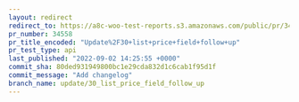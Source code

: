 ```yaml
---
layout: redirect
redirect_to: https://a8c-woo-test-reports.s3.amazonaws.com/public/pr/34558/api/index.html
pr_number: 34558
pr_title_encoded: "Update%2F30+list+price+field+follow+up"
pr_test_type: api
last_published: "2022-09-02 14:25:55 +0000"
commit_sha: 80ded931949800bc1e29cda832d1c6cab1f95d1f
commit_message: "Add changelog"
branch_name: update/30_list_price_field_follow_up
---
```

